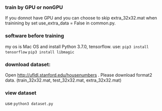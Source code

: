 ### train by GPU or nonGPU
If you donnot have GPU and you can choose to skip extra\_32x32.mat when trainining by set use\_extra\_data = False  in common.py.

### software before training 
my os is Mac OS and install Python 3.7.0, tensorflow.
use:
`pip3 install tensorflow` 
`pip3 install libmagic`

### download dataset:
 Open http://ufldl.stanford.edu/housenumbers . Please download format2 data. (train\_32x32.mat, test\_32x32.mat, extra\_32x32.mat)

### view dataset
 use `python3 dataset.py`
